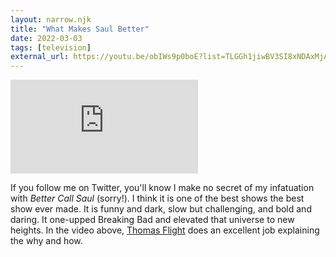 ```yaml
---
layout: narrow.njk
title: "What Makes Saul Better"
date: 2022-03-03
tags: [television]
external_url: https://youtu.be/obIWs9p0boE?list=TLGGh1jiwBV3SI8xNDAxMjAyMw&ref=daniel.pizza
---
```


<div class="mt-7 relative w-full pb-[56.25%] overflow-hidden">
  <iframe
    class="absolute top-0 left-0 w-full h-full"
    src="https://www.youtube-nocookie.com/embed/obIWs9p0boE?si=OOueW_y2BY-dWDHM&amp;controls=0"
    title="YouTube video player"
    frameborder="0"
    allow="accelerometer; autoplay; clipboard-write; encrypted-media; gyroscope; picture-in-picture; web-share"
    referrerpolicy="strict-origin-when-cross-origin"
    allowfullscreen>
  </iframe>
</div>

If you follow me on Twitter, you'll know I make no secret of my infatuation with _Better Call Saul_ (sorry!). I think it is one of the best shows the best show ever made. It is funny and dark, slow but challenging, and bold and daring. It one-upped Breaking Bad and elevated that universe to new heights. In the video above, [Thomas Flight](https://www.youtube.com/c/ThomasFlight?ref=daniel.pizza "Thomas Flight") does an excellent job explaining the why and how.
